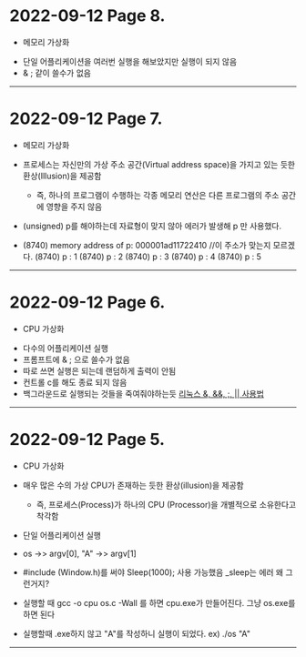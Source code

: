 # 2022-09-12 Page 8.
* 메모리 가상화

+ 단일 어플리케이션을 여러번 실행을 해보았지만 실행이 되지 않음
+ & ; 같이 쓸수가 없음
***
# 2022-09-12 Page 7.
* 메모리 가상화

+ 프로세스는 자신만의 가상 주소 공간(Virtual address space)을 가지고 있는 듯한 환상(Illusion)을 제공함
    + 즉, 하나의 프로그램이 수행하는 각종 메모리 연산은 다른 프로그램의 주소 공간에 영향을 주지 않음

+ (unsigned) p를 해야하는데 자료형이 맞지 않아 에러가 발생해 p 만 사용했다.
+   (8740) memory address of p: 000001ad11722410 //이 주소가 맞는지 모르겠다.
    (8740) p : 1
    (8740) p : 2
    (8740) p : 3
    (8740) p : 4
    (8740) p : 5
***
# 2022-09-12 Page 6.
* CPU 가상화

+ 다수의 어플리케이션 실행
+ 프롬프트에 & ; 으로 쓸수가 없음
+ 따로 쓰면 실행은 되는데 랜덤하게 출력이 안됨
+ 컨트롤 c를 해도 종료 되지 않음
+ 백그라운드로 실행되는 것들을 죽여줘야하는듯
[리눅스 &, &&, ;, || 사용법](https://opentutorials.org/module/2538/15818)
***
# 2022-09-12 Page 5.
* CPU 가상화
+ 매우 많은 수의 가상 CPU가 존재하는 듯한 환상(illusion)을 제공함
    + 즉, 프로세스(Process)가 하나의 CPU (Processor)을 개별적으로 소유한다고 착각함

+ 단일 어플리케이션 실행

+ os ->> argv[0], "A" ->> argv[1]
+ #include (Window.h)를 써야 Sleep(1000); 사용 가능했음 _sleep는 에러 왜 그런거지?
+ 실행할 때 gcc -o cpu os.c -Wall 를 하면 cpu.exe가 만들어진다. 그냥 os.exe를 하면 된다
+ 실행할때 .exe하지 않고 "A"를 작성하니 실행이 되었다. ex) ./os "A"
***